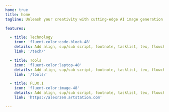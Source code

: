 ```yaml
---
home: true
title: home
tagline: Unleash your creativity with cutting-edge AI image generation tools. Transform your ideas into breathtaking visual masterpieces with the power of artificial intelligence.

features:

  - title: Technology
    icon: 'fluent-color:code-block-48'
    details: Add align, sup/sub script, footnote, tasklist, tex, flowchart, diagram, mark and presentation support in Markdown
    link: '/tech/'

  - title: Tools
    icon: 'fluent-color:laptop-48'
    details: Add align, sup/sub script, footnote, tasklist, tex, flowchart, diagram, mark and presentation support in Markdown
    link: '/tools/'

  - title: FLUX.1
    icon: 'fluent-color:image-48'
    details: Add align, sup/sub script, footnote, tasklist, tex, flowchart, diagram, mark and presentation support in Markdown
    link: 'https://alexrzem.artstation.com'

---
```

